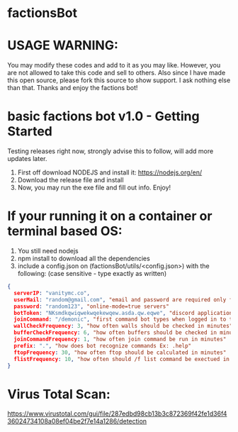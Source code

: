 # factionsBot

# USAGE WARNING:

You may modify these codes and add to it as you may like.
However, you are not allowed to take this code and sell to others.
Also since I have made this open source, please fork this source
to show support. I ask nothing else than that. Thanks and enjoy the factions bot!

# basic factions bot v1.0 - Getting Started

Testing releases right now, strongly advise this to follow, will add more updates later.

1. First off download NODEJS and install it: https://nodejs.org/en/
2. Download the release file and install
3. Now, you may run the exe file and fill out info. Enjoy!

# If your running it on a container or terminal based OS:

1. You still need nodejs
2. npm install to download all the dependencies
2. include a config.json on (factionsBot/utils/<config.json>) with the following: (case sensitive - type exactly as written)

```json
{
  serverIP: "vanitymc.co",
  userMail: "random@gmail.com", "email and password are required only for"
  password: "random123", "online-mode=true servers"
  botToken: "NKsmdkqwiqwekwqekewqew.asda.qw.eqwe", "discord application token"
  joinCommand: "/demonic", "first command bot types when logged in to the server"
  wallCheckFrequency: 3, "how often walls should be checked in minutes"
  bufferCheckFrequency: 6, "how often buffers should be checked in minutes"
  joinCommandFrequency: 1, "how often join command be run in minutes"
  prefix: ".", "how does bot recognize commands Ex: .help"
  ftopFrequency: 30, "how often ftop should be calculated in minutes"
  flistFrequency: 10, "how often should /f list command be exectued in minutes"
}

```


# Virus Total Scan:

https://www.virustotal.com/gui/file/287edbd98cb13b3c872369f42fe1d36f436024734108a08ef04be2f7e14a1286/detection
